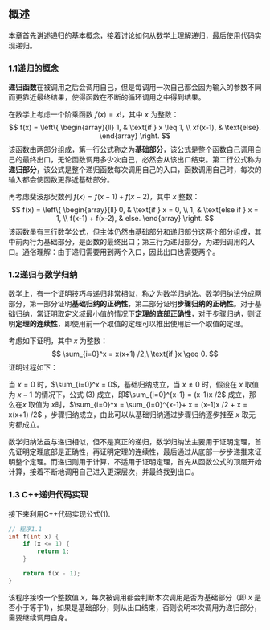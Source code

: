 ## 概述

本章首先讲述递归的基本概念，接着讨论如何从数学上理解递归，最后使用代码实现递归。

### 1.1递归的概念

**递归函数**在被调用之后会调用自己，但是每调用一次自己都会因为输入的参数不同而更靠近最终结果，使得函数在不断的循环调用之中得到结果。

在数学上考虑一个阶乘函数 $f(x) = x!$，其中 $x$ 为整数：
$$
f(x) = \left\{
\begin{array}{ll}
    1, & \text{if } x \leq 1, \\
    xf(x-1),  & \text{else}.
\end{array}
\right.
$$
该函数由两部分组成，第一行公式称之为**基础部分**，该公式是整个函数自己调用自己的最终出口，无论函数调用多少次自己，必然会从该出口结束。第二行公式称为**递归部分**，该公式是整个递归函数每次调用自己的入口，函数调用自己时，每次的输入都会使函数更靠近基础部分。

再考虑斐波那契数列 $f(x) = f(x-1) + f(x-2)$，其中 $x$ 整数：
$$
f(x) = \left\{
\begin{array}{ll}
0, & \text{if } x = 0, \\
1, & \text{else if } x = 1, \\
f(x-1) + f(x-2), & else.
\end{array}
\right.
$$
该函数虽有三行数学公式，但主体仍然由基础部分和递归部分这两个部分组成，其中前两行为基础部分，是函数的最终出口；第三行为递归部分，为递归调用的入口。通俗理解：由于递归需要用到两个入口，因此出口也需要两个。

### 1.2递归与数学归纳

数学上，有一个证明技巧与递归非常相似，称之为数学归纳法。数学归纳法分成两部分，第一部分证明**基础归纳的正确性**，第二部分证明**步骤归纳的正确性**。对于基础归纳，常证明取定义域最小值的情况下**定理的底部正确性**，对于步骤归纳，则证明**定理的连续性**，即使用前一个取值的定理可以推出使用后一个取值的定理。

考虑如下证明，其中 $x$ 为整数：
$$
\sum_{i=0}^x = x(x+1) /2,\ \text{if }x \geq 0.
$$
证明过程如下：

当 $x = 0$ 时，$\sum_{i=0}^x = 0$，基础归纳成立，当 $x \neq 0$ 时，假设在 $x$ 取值为 $x-1$ 的情况下，公式 $(3)$ 成立，即$\sum_{i=0}^{x-1} = (x-1)x /2$ 成立，那么在$x$ 取值为 $x$时，$\sum_{i=0}^x = \sum_{i=0}^{x-1}+ x = (x-1)x /2 + x = x(x+1) /2$ ，步骤归纳成立，由此可以从基础归纳通过步骤归纳逐步推至 $x$ 取无穷都成立。

数学归纳法虽与递归相似，但不是真正的递归，数学归纳法主要用于证明定理，首先证明定理底部是正确性，再证明定理的连续性，最后通过从底部一步步递推来证明整个定理。而递归则用于计算，不适用于证明定理，首先从函数公式的顶层开始计算，接着不断地调用自己进入更深层次，并最终找到出口。

### 1.3 C++递归代码实现

接下来利用C++代码实现公式$(1)$.

```c++
// 程序1.1
int f(int x) {
    if (x <= 1) {
        return 1;
    }

    return f(x - 1);
}
```

该程序接收一个整数值 $x$，每次被调用都会判断本次调用是否为基础部分（即 $x$ 是否小于等于1），如果是基础部分，则从出口结束，否则说明本次调用为递归部分，需要继续调用自身。


